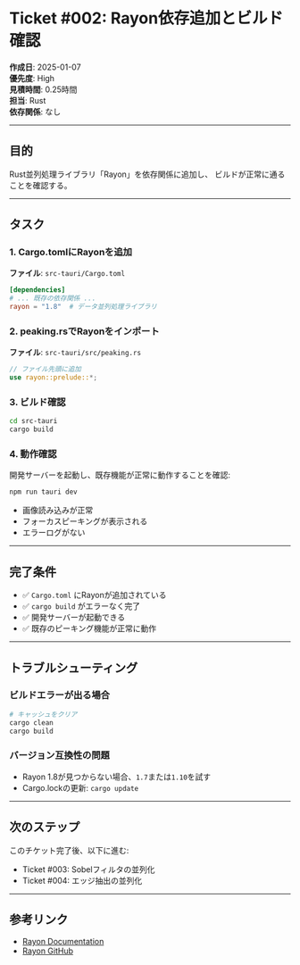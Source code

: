# Ticket #002: Rayon依存追加とビルド確認

**作成日**: 2025-01-07  
**優先度**: High  
**見積時間**: 0.25時間  
**担当**: Rust  
**依存関係**: なし  

---

## 目的

Rust並列処理ライブラリ「Rayon」を依存関係に追加し、
ビルドが正常に通ることを確認する。

---

## タスク

### 1. Cargo.tomlにRayonを追加

**ファイル**: `src-tauri/Cargo.toml`

```toml
[dependencies]
# ... 既存の依存関係 ...
rayon = "1.8"  # データ並列処理ライブラリ
```

### 2. peaking.rsでRayonをインポート

**ファイル**: `src-tauri/src/peaking.rs`

```rust
// ファイル先頭に追加
use rayon::prelude::*;
```

### 3. ビルド確認

```bash
cd src-tauri
cargo build
```

### 4. 動作確認

開発サーバーを起動し、既存機能が正常に動作することを確認:
```bash
npm run tauri dev
```

- 画像読み込みが正常
- フォーカスピーキングが表示される
- エラーログがない

---

## 完了条件

- ✅ `Cargo.toml` にRayonが追加されている
- ✅ `cargo build` がエラーなく完了
- ✅ 開発サーバーが起動できる
- ✅ 既存のピーキング機能が正常に動作

---

## トラブルシューティング

### ビルドエラーが出る場合
```bash
# キャッシュをクリア
cargo clean
cargo build
```

### バージョン互換性の問題
- Rayon 1.8が見つからない場合、`1.7`または`1.10`を試す
- Cargo.lockの更新: `cargo update`

---

## 次のステップ

このチケット完了後、以下に進む:
- Ticket #003: Sobelフィルタの並列化
- Ticket #004: エッジ抽出の並列化

---

## 参考リンク

- [Rayon Documentation](https://docs.rs/rayon/)
- [Rayon GitHub](https://github.com/rayon-rs/rayon)
